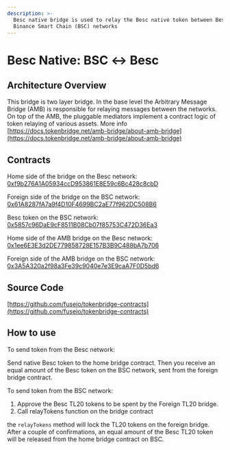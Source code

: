 ```yaml
---
description: >-
  Besc native bridge is used to relay the Besc native token between Besc and
  Binance Smart Chain (BSC) networks
---
```


# Besc Native: BSC ↔ Besc

## Architecture Overview

This bridge is two layer bridge. In the base level the Arbitrary Message Bridge \(AMB\) is responsible for relaying messages between the networks. On top of the AMB,  the pluggable mediators implement a contract logic of token relaying of various assets. More info [https://docs.tokenbridge.net/amb-bridge/about-amb-bridge](https://docs.tokenbridge.net/amb-bridge/about-amb-bridge)

## Contracts

Home side of the bridge on the Besc network: [0xf9b276A1A05934ccD953861E8E59c6Bc428c8cbD](https://bescscan.io/address/0xf9b276A1A05934ccD953861E8E59c6Bc428c8cbD/transactions)

Foreign side of the bridge on the BSC network: [0x61A8287fA7a9f4D10F4699BC2aE77f962DC508B6](https://etherscan.io/address/0x61A8287fA7a9f4D10F4699BC2aE77f962DC508B6)

Besc token on the BSC network: [0x5857c96DaE9cF8511B08Cb07f85753C472D36Ea3](https://bscscan.com/token/0x5857c96dae9cf8511b08cb07f85753c472d36ea3)

Home side of the AMB bridge on the Besc network: [0x1ee6E3E3d2DE779858728E157B3B9C488bA7b706](https://bescscan.io/address/0x1ee6E3E3d2DE779858728E157B3B9C488bA7b706)

Foreign side of the AMB bridge on the BSC network: [0x3A5A320a2f98a3Fe39c9040e7e3E9caA7F0D5bd6](https://bscscan.com/address/0x3A5A320a2f98a3Fe39c9040e7e3E9caA7F0D5bd6)

## Source Code

[https://github.com/fuseio/tokenbridge-contracts](https://github.com/fuseio/tokenbridge-contracts)

## How to use

To send token from the Besc network:

Send native Besc token to the home bridge contract. Then you receive an equal amount of the Besc token on the BSC network, sent from the foreign bridge contract.

To send token from the BSC network:

1. Approve the Besc TL20 tokens to be spent by the Foreign TL20 bridge. 
2. Call relayTokens function on the bridge contract

the `relayTokens` method will lock the TL20 tokens on the foreign bridge. After a couple of confirmations, an equal amount of the Besc TL20 token will be released from the home bridge contract on BSC.

#### 

#### 

